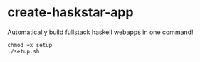 # create-haskstar-app

Automatically build fullstack haskell webapps in one command!

```
chmod +x setup
./setup.sh
```
